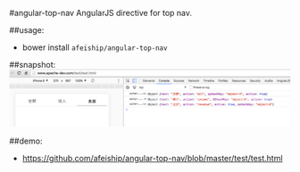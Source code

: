 #angular-top-nav
AngularJS directive for top nav.

##usage:
+ bower install `afeiship/angular-top-nav`

##snapshot:
![snapshot](https://raw.githubusercontent.com/afeiship/angular-top-nav/master/_snapshot/example.png)


##demo:
+ https://github.com/afeiship/angular-top-nav/blob/master/test/test.html
